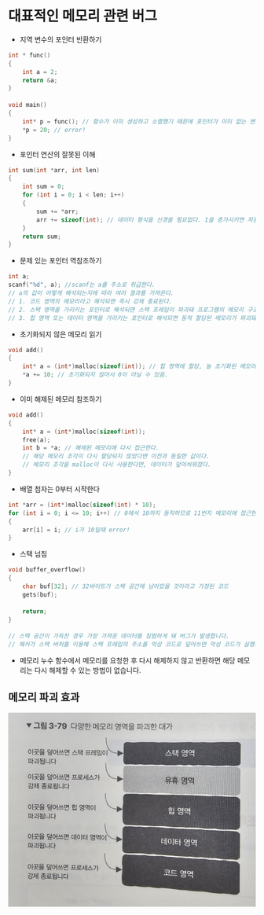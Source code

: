 # 대표적인 메모리 관련 버그

- 지역 변수의 포인터 반환하기

```cpp
int * func()
{
	int a = 2;
	return &a;
}

void main()
{
	int* p = func(); // 함수가 이미 생성하고 소멸했기 때문에 포인터가 이미 없는 변수를 가리킴.
	*p = 20; // error!
}

```

- 포인터 연산의 잘못된 이해

```cpp
int sum(int *arr, int len)
{
    int sum = 0;
    for (int i = 0; i < len; i++)
    {
        sum += *arr;
        arr += sizeof(int); // 데이터 형식을 신경쓸 필요없다. 1을 증가시키면 자동으로 단위 만큼
    }
    return sum;
}
```

- 문제 있는 포인터 역참조하기

```cpp
int a;
scanf("%d", a); //scanf는 a를 주소로 취급한다.
// a의 값이 어떻게 해석되는지에 따라 여러 결과를 가져온다.
// 1. 코드 영역의 메모리라고 해석되면 즉시 강제 종료된다.
// 2. 스택 영역을 가리키는 포인터로 해석되면 스택 프레임이 파괴돼 프로그램의 메모리 구조가 망가진다.
// 3. 힙 영역 또는 데이터 영역을 가리키는 포인터로 해석되면 동적 할당된 메모리가 파괴돼 2와 같다.
```

- 초기화되지 않은 메모리 읽기

```cpp
void add()
{
    int* a = (int*)malloc(sizeof(int)); // 힙 영역에 할당, 늘 초기화된 메모리를 보장x
    *a += 10; // 초기화되지 않아서 0이 아닐 수 있음.
}
```

- 이미 해제된 메모리 참조하기

```cpp
void add()
{
    int* a = (int*)malloc(sizeof(int));
    free(a);
    int b = *a; // 해제된 메모리에 다시 접근한다.
    // 해당 메모리 조각이 다시 할당되지 않았다면 이전과 동일한 값이다.
    // 메모리 조각을 malloc이 다시 사용한다면, 데이터가 덮어씌워졌다.
}
```

- 배열 첨자는 0부터 시작한다

```cpp
int *arr = (int*)malloc(sizeof(int) * 10);
for (int i = 0; i <= 10; i++) // 0에서 10까지 동작하므로 11번지 메모리에 접근한다.
{
    arr[i] = i; // i가 10일때 error!
}
```

- 스택 넘침

```cpp
void buffer_overflow()
{
    char buf[32]; // 32바이트가 스택 공간에 남아있을 것이라고 가정된 코드
    gets(buf);

    return;
}

// 스택 공간이 가득찬 경우 가장 가까운 데이터를 침범하게 돼 버그가 발생합니다.
// 해커가 스택 버퍼를 이용해 스택 프레임의 주소를 악성 코드로 덮어쓰면 악성 코드가 실행될 수도 있다
```

- 메모리 누수
  함수에서 메모리를 요청한 후 다시 해제하지 않고 반환하면 해당 메모리는 다시 해제할 수 있는 방법이 없습니다.

## 메모리 파괴 효과

![메모리 버그](../.github/image/memory_bug.jpeg)
